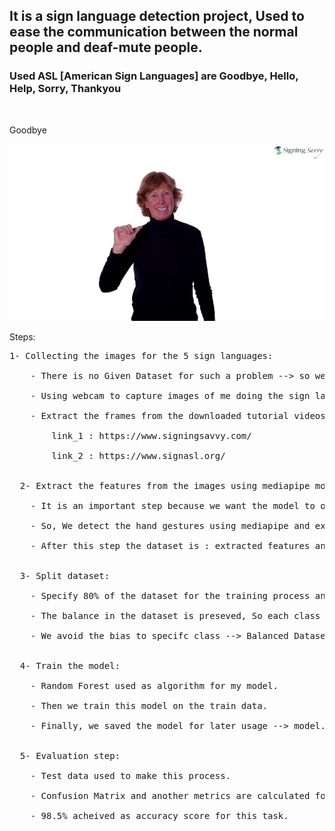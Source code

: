 <h2> It is a sign language detection project, Used to ease the communication between the normal people and deaf-mute people.<br>
<h3> Used ASL [American Sign Languages] are Goodbye, Hello, Help, Sorry, Thankyou </h3> <br>
<p>Goodbye</p>
<img src='Goodbye.jpg'>

Steps: <br>
  <pre>1- Collecting the images for the 5 sign languages:<br>
    - There is no Given Dataset for such a problem --> so we have to create own dataset.<br>
    - Using webcam to capture images of me doing the sign langauges.<br>
    - Extract the frames from the downloaded tutorial videos to increase the size of data and apply the variaty in the collceted images.<br>
        link_1 : https://www.signingsavvy.com/<br>
        link_2 : https://www.signasl.org/<br>
  
  2- Extract the features from the images using mediapipe module:<br>
    - It is an important step because we want the model to only focus on a specific place in the image not the whole image.<br>
    - So, We detect the hand gestures using mediapipe and extract the landmarks from both hands then we can use them as a features to train our model.<br>
    - After this step the dataset is : extracted features and labels --> data.pickle file.<br>

  3- Split dataset:<br>
    - Specify 80% of the dataset for the training process and the rest considered as a test data for the final evaluation step.<br>
    - The balance in the dataset is preseved, So each class of the five has the same number of data.<br>
    - We avoid the bias to specifc class --> Balanced Dataset.<br>

  4- Train the model:<br>
    - Random Forest used as algorithm for my model.<br>
    - Then we train this model on the train data.<br>
    - Finally, we saved the model for later usage --> model.pickle.<br>

  5- Evaluation step:<br>
    - Test data used to make this process.<br>
    - Confusion Matrix and another metrics are calculated for this step.<br>
    - 98.5% acheived as accuracy score for this task.<br>

  
